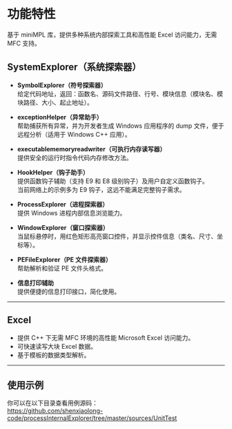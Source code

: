 # 功能特性

基于 miniMPL 库，提供多种系统内部探索工具和高性能 Excel 访问能力，无需 MFC 支持。

## SystemExplorer（系统探索器）

- **SymbolExplorer（符号探索器）**  
  给定代码地址，返回：函数名、源码文件路径、行号、模块信息（模块名、模块路径、大小、起止地址）。

- **exceptionHelper（异常助手）**  
  帮助捕获所有异常，并为开发者生成 Windows 应用程序的 dump 文件，便于远程分析（适用于 Windows C++ 应用）。

- **executablememoryreadwriter（可执行内存读写器）**  
  提供安全的运行时指令代码内存修改方法。

- **HookHelper（钩子助手）**  
  提供函数钩子辅助（支持 E9 和 E8 级别钩子）及用户自定义函数钩子。  
  当前网络上的示例多为 E9 钩子，这远不能满足完整钩子需求。

- **ProcessExplorer（进程探索器）**  
  提供 Windows 进程内部信息浏览能力。

- **WindowExplorer（窗口探索器）**  
  当鼠标悬停时，用红色矩形高亮窗口控件，并显示控件信息（类名、尺寸、坐标等）。

- **PEFileExplorer（PE 文件探索器）**  
  帮助解析和验证 PE 文件头格式。

- **信息打印辅助**  
  提供便捷的信息打印接口，简化使用。

---

## Excel

- 提供 C++ 下无需 MFC 环境的高性能 Microsoft Excel 访问能力。
- 可快速读写大块 Excel 数据。
- 基于模板的数据类型解析。

---

## 使用示例

你可以在以下目录查看用例源码：  
https://github.com/shenxiaolong-code/processInternalExplorer/tree/master/sources/UnitTest
